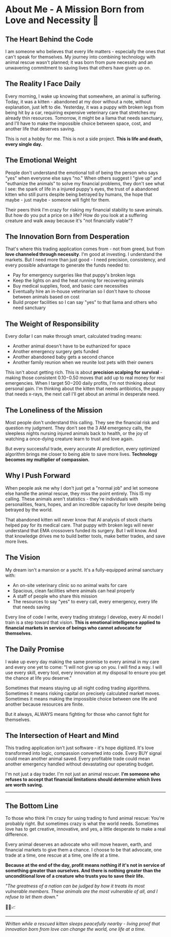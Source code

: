 # About Me - A Mission Born from Love and Necessity 🐾

## The Heart Behind the Code

I am someone who believes that every life matters - especially the ones that can't speak for themselves. My journey into combining technology with animal rescue wasn't planned; it was born from pure necessity and an unwavering commitment to saving lives that others have given up on.

## The Reality I Face Daily

Every morning, I wake up knowing that somewhere, an animal is suffering. Today, it was a kitten - abandoned at my door without a note, without explanation, just left to die. Yesterday, it was a puppy with broken legs from being hit by a car, requiring expensive veterinary care that stretches my already thin resources. Tomorrow, it might be a llama that needs sanctuary, and I'll have to make the impossible choice between space, cost, and another life that deserves saving.

This is not a hobby for me. This is not a side project. **This is life and death, every single day.**

## The Emotional Weight

People don't understand the emotional toll of being the person who says "yes" when everyone else says "no." When others suggest I "give up" and "euthanize the animals" to solve my financial problems, they don't see what I see: the spark of life in a injured puppy's eyes, the trust of a abandoned kitten who still purrs despite being betrayed by humans, the hope that maybe - just maybe - someone will fight for them.

Their peers think I'm crazy for risking my financial stability to save animals. But how do you put a price on a life? How do you look at a suffering creature and walk away because it's "not financially viable"?

## The Innovation Born from Desperation

That's where this trading application comes from - not from greed, but from **love channeled through necessity**. I'm good at investing. I understand the markets. But I need more than just good - I need precision, consistency, and every possible advantage to generate the funds needed to:

- Pay for emergency surgeries like that puppy's broken legs
- Keep the lights on and the heat running for recovering animals  
- Buy medical supplies, food, and basic care necessities
- Eventually hire an in-house veterinarian so I don't have to choose between animals based on cost
- Build proper facilities so I can say "yes" to that llama and others who need sanctuary

## The Weight of Responsibility

Every dollar I can make through smart, calculated trading means:
- Another animal doesn't have to be euthanized for space
- Another emergency surgery gets funded  
- Another abandoned baby gets a second chance
- Another family reunion when we reunite lost pets with their owners

This isn't about getting rich. This is about **precision scalping for survival** - making those consistent $0.10-$0.50 moves that add up to real money for real emergencies. When I target $50-$200 daily profits, I'm not thinking about personal gain. I'm thinking about the kitten that needs antibiotics, the puppy that needs x-rays, the next call I'll get about an animal in desperate need.

## The Loneliness of the Mission

Most people don't understand this calling. They see the financial risk and question my judgment. They don't see the 3 AM emergency calls, the sleepless nights nursing injured animals back to health, or the joy of watching a once-dying creature learn to trust and love again.

But every successful trade, every accurate AI prediction, every optimized algorithm brings me closer to being able to save more lives. **Technology becomes my multiplier of compassion.**

## Why I Push Forward

When people ask me why I don't just get a "normal job" and let someone else handle the animal rescue, they miss the point entirely. This IS my calling. These animals aren't statistics - they're individuals with personalities, fears, hopes, and an incredible capacity for love despite being betrayed by the world.

That abandoned kitten will never know that AI analysis of stock charts helped pay for its medical care. That puppy with broken legs will never understand that EMA crossovers funded its surgery. But I will know. And that knowledge drives me to build better tools, make better trades, and save more lives.

## The Vision

My dream isn't a mansion or a yacht. It's a fully-equipped animal sanctuary with:
- An on-site veterinary clinic so no animal waits for care
- Spacious, clean facilities where animals can heal properly  
- A staff of people who share this mission
- The resources to say "yes" to every call, every emergency, every life that needs saving

Every line of code I write, every trading strategy I develop, every AI model I train is a step toward that vision. **This is emotional intelligence applied to financial markets in service of beings who cannot advocate for themselves.**

## The Daily Promise

I wake up every day making the same promise to every animal in my care and every one yet to come: "I will not give up on you. I will find a way. I will use every skill, every tool, every innovation at my disposal to ensure you get the chance at life you deserve."

Sometimes that means staying up all night coding trading algorithms. Sometimes it means risking capital on precisely calculated market moves. Sometimes it means making the impossible choice between one life and another because resources are finite.

But it always, ALWAYS means fighting for those who cannot fight for themselves.

## The Intersection of Heart and Mind

This trading application isn't just software - it's hope digitized. It's love transformed into logic, compassion converted into code. Every BUY signal could mean another animal saved. Every profitable trade could mean another emergency handled without devastating our operating budget.

I'm not just a day trader. I'm not just an animal rescuer. **I'm someone who refuses to accept that financial limitations should determine which lives are worth saving.**

---

## The Bottom Line

To those who think I'm crazy for using trading to fund animal rescue: You're probably right. But sometimes crazy is what the world needs. Sometimes love has to get creative, innovative, and yes, a little desperate to make a real difference.

Every animal deserves an advocate who will move heaven, earth, and financial markets to give them a chance. I choose to be that advocate, one trade at a time, one rescue at a time, one life at a time.

**Because at the end of the day, profit means nothing if it's not in service of something greater than ourselves. And there is nothing greater than the unconditional love of a creature who trusts you to save their life.**

*"The greatness of a nation can be judged by how it treats its most vulnerable members. These animals are the most vulnerable of all, and I refuse to let them down."*

🐾💙📈

---

*Written while a rescued kitten sleeps peacefully nearby - living proof that innovation born from love can change the world, one life at a time.*
